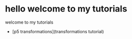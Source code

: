 # hello welcome to my tutorials


welcome to my tutorials

* [p5 transformations](transformations tutorial)
